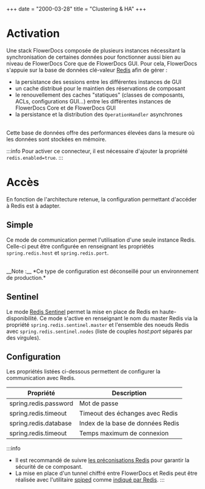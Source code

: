 +++
date = "2000-03-28"
title = "Clustering & HA"
+++

# Activation

Une stack FlowerDocs composée de plusieurs instances nécessitant la synchronisation de certaines données pour fonctionner aussi bien au niveau de FlowerDocs Core que de FlowerDocs GUI.
Pour cela, FlowerDocs s'appuie sur la base de données clé-valeur [Redis](https://redis.io/) afin de gérer : 


* la persistance des sessions entre les différentes instances de GUI
* un cache distribué pour le maintien des réservations de composant
* le renouvellement des caches "statiques" (classes de composants, ACLs, configurations GUI...) entre les différentes instances de FlowerDocs Core et de FlowerDocs GUI
* la persistance et la distribution des ``OperationHandler`` asynchrones 

<br/>
Cette base de données offre des performances élevées dans la mesure où les données sont stockées en mémoire. 


:::info
Pour activer ce connecteur, il est nécessaire d'ajouter la propriété `redis.enabled=true`.
:::


# Accès

En fonction de l'architecture retenue, la configuration permettant d'accéder à Redis est à adapter. 


## Simple

Ce mode de communication permet l'utilisation d'une seule instance Redis. Celle-ci peut être configurée en renseignant les propriétés `spring.redis.host` et `spring.redis.port`.

<br/>
__Note :__ *Ce type de configuration est déconseillé pour un environnement de production.*


## Sentinel 
Le mode [Redis Sentinel](https://redis.io/topics/sentinel) permet la mise en place de Redis en haute-disponibilité.
Ce mode s'active en renseignant le nom du master Redis via la propriété `spring.redis.sentinel.master` et l'ensemble des noeuds Redis avec `spring.redis.sentinel.nodes` (liste de couples *host:port* séparés par des virgules).   
 
## Configuration


Les propriétés listées ci-dessous permettent de configurer la communication avec Redis.

| Propriété                       | Description                                                                                                             |
|---------------------------------|------------------------------------------|
|spring.redis.password            | Mot de passe                             |
|spring.redis.timeout 	          | Timeout des échanges avec Redis          |
|spring.redis.database	          | Index de la base de données Redis         |
|spring.redis.timeout             | Temps maximum de connexion               |

:::info 

* Il est recommandé de suivre [les préconisations Redis](https://redis.io/topics/security) pour garantir la sécurité de ce composant.
* La mise en place d'un tunnel chiffré entre FlowerDocs et Redis peut être réalisée avec l'utilitaire [spiped](http://www.tarsnap.com/spiped.html) comme [indiqué par Redis](https://redis.io/topics/encryption). 
:::
